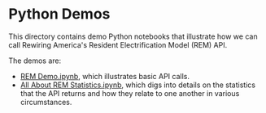# Python Demos

This directory contains demo Python notebooks that illustrate how we can call Rewiring America's
Resident Electrification Model (REM) API. 

The demos are:

- [REM Demo.ipynb](./REM%20Demo.ipynb), which illustrates
  basic API calls.
- [All About REM
  Statistics.ipynb](./All%20About%20REM%20Statistics.ipynb), which
  digs into details on the statistics that the API returns and how they relate to one another in various
  circumstances.
